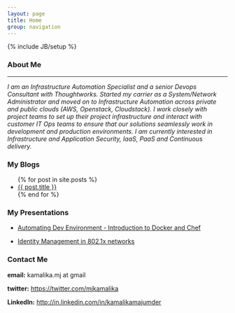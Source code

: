 ```yaml
---
layout: page
title: Home
group: navigation
---
```

{% include JB/setup %}

### About Me
------------      
  *I am an Infrastructure Automation Specialist and a senior Devops Consultant with Thoughtworks.*
  *Started my carrier as a System/Network Administrator and moved on to Infrastructure Automation across private and public clouds (AWS, Openstack, Cloudstack).*
  *I work closely with project teams to set up their project infrastructure and interact with customer IT Ops teams to ensure that our solutions seamlessly work in development and production environments.*
  *I am currently interested in Infrastructure and Application Security, IaaS, PaaS and Continuous delivery.*

### My Blogs

<ul>
  {% for post in site.posts %}
    <li>
      <a href="{{ post.url }}">{{ post.title }}</a>
    </li>
  {% end for %}
</ul>

### My Presentations

<ul>
  <li>
    <a href="http://www.slideshare.net/kamalikamj/automating-dev-environment-introduction-to">Automating Dev Environment - Introduction to Docker and Chef</a>
  </li>
  </ul>

<ul>
  <li>
    <a href="http://www.slideshare.net/kamalikamj/identity-management-15171366">Identity Management in 802.1x networks</a>
  </li>
  </ul>

### Contact Me 
  
  **email:** kamalika.mj at gmail

  **twitter:** <a href="https://twitter.com/mjkamalika">https://twitter.com/mjkamalika</a>
  
  **LinkedIn:** <a href="http://in.linkedin.com/in/kamalikamajumder">http://in.linkedin.com/in/kamalikamajumder</a>



